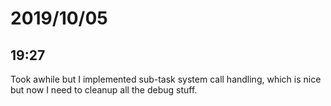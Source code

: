 # 2019/10/05

## 19:27

Took awhile but I implemented sub-task system call handling, which is nice
but now I need to cleanup all the debug stuff.
